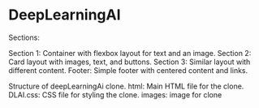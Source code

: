 # DeepLearningAI

Sections:

Section 1: Container with flexbox layout for text and an image.
Section 2: Card layout with images, text, and buttons.
Section 3: Similar layout with different content.
Footer: Simple footer with centered content and links.

Structure of deepLearningAi clone.
html: Main HTML file for the clone. 
DLAI.css: CSS file for styling the clone. 
images: image for clone
